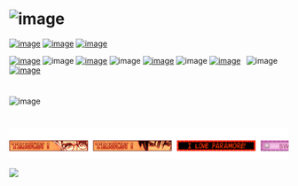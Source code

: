 # ![image](https://github.com/tojifg/tojifg/assets/116244347/7b8061e5-f091-49ff-b2fe-a4309aaf6c0a)

[![image](https://github.com/tojifg/tojifg/assets/116244347/73029d94-2f72-4d24-8ba5-cc9d868bb684)](https://rentry.co/crushberry)
[![image](https://github.com/tojifg/tojifg/assets/116244347/d2e80a96-557c-4636-8c41-4074a2203986)](https://rentry.co/tojifushiguro)
[![image](https://github.com/tojifg/tojifg/assets/116244347/25e63925-54dd-45e0-8faf-102d1dbcad84)](https://rentry.co/florentino)

[![image](https://github.com/tojifg/tojifg/assets/116244347/552d94a1-e50b-4b50-8982-6a298f150645)](https://discordid.netlify.app/?id=324911188662026241) ![image](https://github.com/tojifg/tojifg/assets/116244347/a8061c9e-ed6e-47b1-9a0b-192f174b34cc)
[![image](https://github.com/tojifg/tojifg/assets/116244347/2f4937db-9bc7-4a5c-8a44-6168c8795ba7)](https://txto.eu.org/fushigurotoji) ![image](https://github.com/tojifg/tojifg/assets/116244347/7b75efe0-65a2-465f-8170-e7d9940fa75d)
[![image](https://github.com/tojifg/tojifg/assets/116244347/7fde42f5-63ee-4fdc-b92e-746564851c17)](https://listography.com/fushigurotoji) ![image](https://github.com/tojifg/tojifg/assets/116244347/97390f69-d259-4a93-a628-e472e05ef7b0)
[![image](https://github.com/tojifg/tojifg/assets/116244347/9227fd0e-180c-485a-a045-cab596dfe2d9)](https://x.com/tojifgr)⠀![image](https://github.com/tojifg/tojifg/assets/116244347/32dbb498-d241-4134-9de0-3845737e4b9b)
 [![image](https://github.com/tojifg/tojifg/assets/116244347/18c4f537-a2b3-4e41-b931-5d92c7b331de)](https://accardi.carrd.co/)

# 
![image](https://github.com/tojifg/tojifg/assets/116244347/70b4eb50-3307-438f-9623-3c092ace38ce)

#
<a href="https://github.com/tojifg/meow/blob/main/README.md">
<img src="https://github.com/tojifg/tojifg/blob/main/images/svg/O_O.svg"</img>
</a>

![](https://komarev.com/ghpvc/?username=tojifg&color=FFC0FC&style=for-the-badge&label=VICTIM+COUNT&base=10000)
